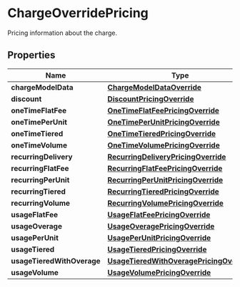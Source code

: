 

# ChargeOverridePricing

Pricing information about the charge. 

## Properties

| Name | Type | Description | Notes |
|------------ | ------------- | ------------- | -------------|
|**chargeModelData** | [**ChargeModelDataOverride**](ChargeModelDataOverride.md) |  |  [optional] |
|**discount** | [**DiscountPricingOverride**](DiscountPricingOverride.md) |  |  [optional] |
|**oneTimeFlatFee** | [**OneTimeFlatFeePricingOverride**](OneTimeFlatFeePricingOverride.md) |  |  [optional] |
|**oneTimePerUnit** | [**OneTimePerUnitPricingOverride**](OneTimePerUnitPricingOverride.md) |  |  [optional] |
|**oneTimeTiered** | [**OneTimeTieredPricingOverride**](OneTimeTieredPricingOverride.md) |  |  [optional] |
|**oneTimeVolume** | [**OneTimeVolumePricingOverride**](OneTimeVolumePricingOverride.md) |  |  [optional] |
|**recurringDelivery** | [**RecurringDeliveryPricingOverride**](RecurringDeliveryPricingOverride.md) |  |  [optional] |
|**recurringFlatFee** | [**RecurringFlatFeePricingOverride**](RecurringFlatFeePricingOverride.md) |  |  [optional] |
|**recurringPerUnit** | [**RecurringPerUnitPricingOverride**](RecurringPerUnitPricingOverride.md) |  |  [optional] |
|**recurringTiered** | [**RecurringTieredPricingOverride**](RecurringTieredPricingOverride.md) |  |  [optional] |
|**recurringVolume** | [**RecurringVolumePricingOverride**](RecurringVolumePricingOverride.md) |  |  [optional] |
|**usageFlatFee** | [**UsageFlatFeePricingOverride**](UsageFlatFeePricingOverride.md) |  |  [optional] |
|**usageOverage** | [**UsageOveragePricingOverride**](UsageOveragePricingOverride.md) |  |  [optional] |
|**usagePerUnit** | [**UsagePerUnitPricingOverride**](UsagePerUnitPricingOverride.md) |  |  [optional] |
|**usageTiered** | [**UsageTieredPricingOverride**](UsageTieredPricingOverride.md) |  |  [optional] |
|**usageTieredWithOverage** | [**UsageTieredWithOveragePricingOverride**](UsageTieredWithOveragePricingOverride.md) |  |  [optional] |
|**usageVolume** | [**UsageVolumePricingOverride**](UsageVolumePricingOverride.md) |  |  [optional] |



